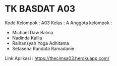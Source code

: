 # TK BASDAT A03

Kode Kelompok : A03
Kelas : A
Anggota kelompok :
- Michael Daw Balma
- Nadinda Kalila
- Raihansyah Yoga Adhitama
- Setasena Randata Ramadanie

Link Aplikasi : https://thecimsa03.herokuapp.com/
